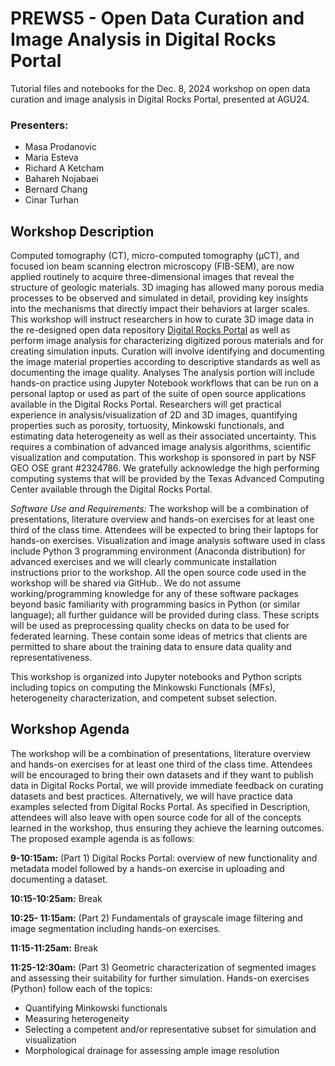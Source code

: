 # PREWS5 - Open Data Curation and Image Analysis in Digital Rocks Portal

Tutorial files and notebooks for the Dec. 8, 2024 workshop on open data curation and image analysis in Digital Rocks Portal, presented at AGU24.

### Presenters:
- Masa Prodanovic
- Maria Esteva
- Richard A Ketcham
- Bahareh Nojabaei
- Bernard Chang
- Cinar Turhan




## Workshop Description
Computed tomography (CT), micro-computed tomography (μCT), and focused ion beam scanning electron microscopy (FIB-SEM), are now applied routinely to acquire three-dimensional images that reveal the structure of geologic materials.  3D imaging has allowed many porous media processes to be observed and simulated in detail, providing key insights into the mechanisms that directly impact their behaviors at larger scales.
This  workshop will instruct researchers in how to curate 3D image data in the re-designed open data repository [Digital Rocks Portal](https://www.digitalrocksportal.org/) as well as perform image analysis for characterizing digitized porous materials and for creating simulation inputs. Curation will involve identifying and documenting the image material properties according to descriptive standards as well as documenting the image quality.  Analyses The analysis portion will include hands-on practice using Jupyter Notebook workflows that can be run on a personal laptop or used as part of the suite of open source applications available in the Digital Rocks Portal. Researchers will get practical experience in analysis/visualization of 2D and 3D images, quantifying properties such as porosity, tortuosity, Minkowski functionals, and estimating data heterogeneity as well as their associated uncertainty. This requires a combination of advanced image analysis algorithms, scientific visualization and computation. This workshop is sponsored in part by NSF GEO OSE grant #2324786. We gratefully acknowledge the high performing computing systems that will be provided by the Texas Advanced Computing Center available through the Digital Rocks Portal.

*Software Use and Requirements:* The workshop will be a combination of presentations, literature overview and hands-on exercises for at least one third of the class time. Attendees will be expected to bring their  laptops for hands-on exercises. Visualization and image analysis software used in class include Python 3 programming environment (Anaconda distribution) for advanced exercises and we will clearly communicate installation instructions prior to the workshop. All the open source code used in the workshop will be shared via GitHub.. We do not assume working/programming knowledge for any of these software packages beyond basic familiarity with programming basics in Python (or similar language); all further guidance will be provided during class.
These scripts will be used as preprocessing quality checks on data to be used for federated learning. These contain some ideas of metrics that clients are permitted to share about the training data to ensure data quality and representativeness.

This workshop is organized into Jupyter notebooks and Python scripts including topics on computing the Minkowski Functionals (MFs), heterogeneity characterization, and competent subset selection.

## Workshop Agenda
The workshop will be a combination of presentations, literature overview and hands-on exercises for at least one third of the class time. Attendees will be encouraged to bring their own datasets and if they want to publish data in Digital Rocks Portal, we will provide immediate feedback on curating datasets and best practices. Alternatively, we will have practice data examples selected from Digital Rocks Portal. As specified in Description, attendees will also leave with open source code for all of the concepts learned in the workshop, thus ensuring they achieve the learning outcomes. The proposed example agenda is as follows:

**9-10:15am:** (Part 1) Digital Rocks Portal: overview of new functionality and metadata model followed by a hands-on exercise in uploading and documenting a dataset.

**10:15-10:25am:** Break

**10:25- 11:15am:** (Part 2) Fundamentals of grayscale image filtering and image segmentation including hands-on exercises.

**11:15-11:25am:** Break

**11:25-12:30am:** (Part 3) Geometric characterization of segmented images and assessing their suitability for further simulation. Hands-on exercises (Python) follow each of the topics:

- Quantifying Minkowski functionals
- Measuring heterogeneity
- Selecting a competent and/or representative subset for simulation and visualization
- Morphological drainage for assessing ample image resolution


